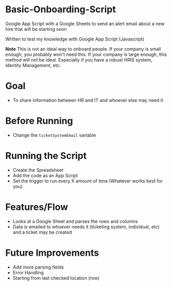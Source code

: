 # Basic-Onboarding-Script
Google App Script with a Google Sheets to send an alert email about a new hire that will be starting soon

Written to test my knowledge with Google App Script (Javascript)

**Note**
This is not an ideal way to onboard people. If your company is small enough, you probably won't need this. If your company is large enough, this method will not be ideal. Especially if you have a robust HRIS system, Identity Management, etc.

# Goal
- To share information between HR and IT and whoever else may need it

# Before Running
- Change the `ticketSystemEmail` variable

# Running the Script
- Create the Spreadsheet
- Add the code as an App Script
- Set the trigger to run every X amount of time (Whatever works best for you)

# Features/Flow
- Looks at a Google Sheet and parses the rows and columns
- Data is emailed to whoever needs it (ticketing system, individual, etc) and a ticket may be created

# Future Improvements
- Add more parsing fields
- Error Handling
- Starting from last checked location (row)
